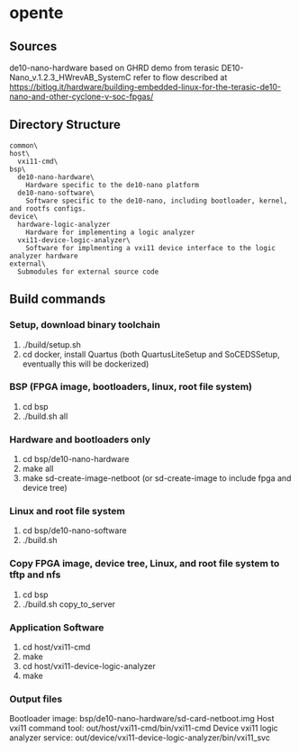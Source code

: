 # opente
## Sources
de10-nano-hardware based on GHRD demo from terasic DE10-Nano_v.1.2.3_HWrevAB_SystemC
refer to flow described at https://bitlog.it/hardware/building-embedded-linux-for-the-terasic-de10-nano-and-other-cyclone-v-soc-fpgas/
## Directory Structure
```
common\
host\
  vxi11-cmd\
bsp\
  de10-nano-hardware\
    Hardware specific to the de10-nano platform
  de10-nano-software\
    Software specific to the de10-nano, including bootloader, kernel, and rootfs configs.
device\
  hardware-logic-analyzer
    Hardware for implementing a logic analyzer
  vxi11-device-logic-analyzer\
    Software for implmenting a vxi11 device interface to the logic analyzer hardware
external\
  Submodules for external source code
```
## Build commands
### Setup, download binary toolchain
1. ./build/setup.sh
2. cd docker, install Quartus (both QuartusLiteSetup and SoCEDSSetup, eventually this will be dockerized)
### BSP (FPGA image, bootloaders, linux, root file system)
1. cd bsp
2. ./build.sh all
### Hardware and bootloaders only
1. cd bsp/de10-nano-hardware
2. make all
3. make sd-create-image-netboot (or sd-create-image to include fpga and device tree)
### Linux and root file system
1. cd bsp/de10-nano-software
2. ./build.sh
### Copy FPGA image, device tree, Linux, and root file system to tftp and nfs
1. cd bsp
2. ./build.sh copy_to_server
### Application Software
1. cd host/vxi11-cmd
2. make
3. cd host/vxi11-device-logic-analyzer
4. make
### Output files
Bootloader image: bsp/de10-nano-hardware/sd-card-netboot.img
Host vxi11 command tool: out/host/vxi11-cmd/bin/vxi11-cmd
Device vxi11 logic analyzer service: out/device/vxi11-device-logic-analyzer/bin/vxi11_svc

